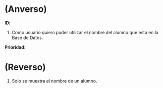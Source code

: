 # (Anverso)

**ID**:

1. Como usuario quiero poder utilizar el nombre del alumno que esta en la Base de Datos.

**Prioridad**:

# (Reverso)

1. Solo se muestra el nombre de un alumno.
